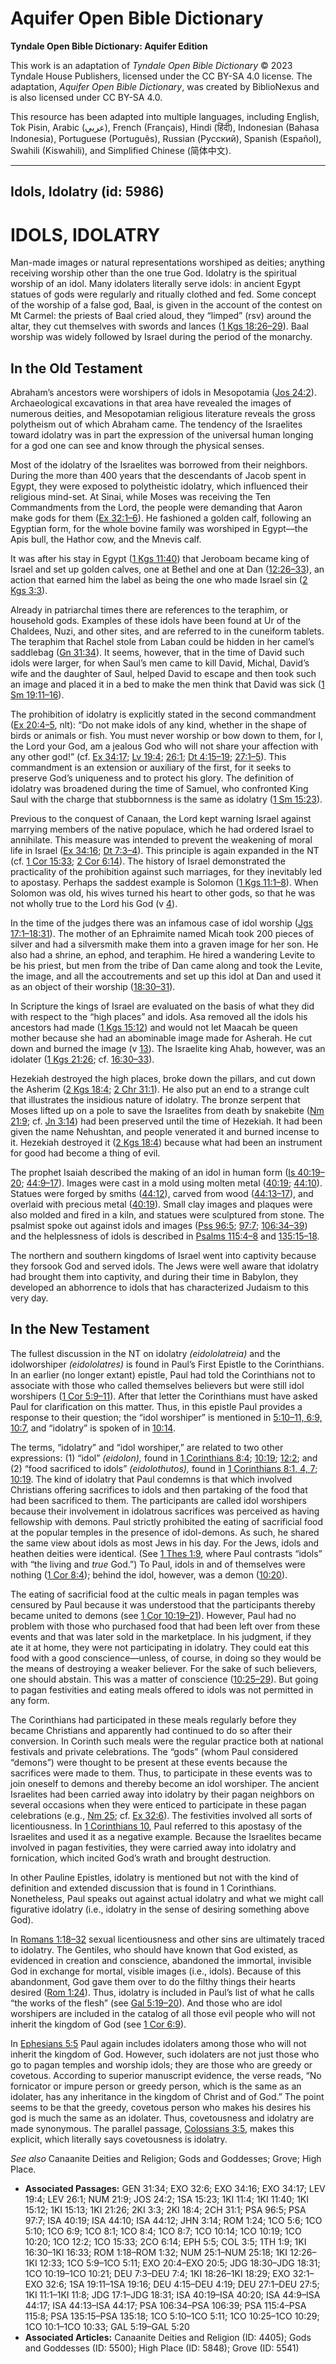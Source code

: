 # Aquifer Open Bible Dictionary

**Tyndale Open Bible Dictionary: Aquifer Edition**

This work is an adaptation of *Tyndale Open Bible Dictionary* © 2023 Tyndale House Publishers, licensed under the CC BY\-SA 4\.0 license. The adaptation, *Aquifer Open Bible Dictionary*, was created by BiblioNexus and is also licensed under CC BY\-SA 4\.0\.

This resource has been adapted into multiple languages, including English, Tok Pisin, Arabic (عربي), French (Français), Hindi (हिंदी), Indonesian (Bahasa Indonesia), Portuguese (Português), Russian (Русский), Spanish (Español), Swahili (Kiswahili), and Simplified Chinese (简体中文).



--------------------------------

## Idols, Idolatry (id: 5986)

IDOLS, IDOLATRY
===============

Man\-made images or natural representations worshiped as deities; anything receiving worship other than the one true God. Idolatry is the spiritual worship of an idol. Many idolaters literally serve idols: in ancient Egypt statues of gods were regularly and ritually clothed and fed. Some concept of the worship of a false god, Baal, is given in the account of the contest on Mt Carmel: the priests of Baal cried aloud, they “limped” (rsv) around the altar, they cut themselves with swords and lances ([1 Kgs 18:26–29](https://ref.ly/1Kgs18:26-1Kgs18:29)). Baal worship was widely followed by Israel during the period of the monarchy.

In the Old Testament
--------------------

Abraham’s ancestors were worshipers of idols in Mesopotamia ([Jos 24:2](https://ref.ly/Josh24:2)). Archaeological excavations in that area have revealed the images of numerous deities, and Mesopotamian religious literature reveals the gross polytheism out of which Abraham came. The tendency of the Israelites toward idolatry was in part the expression of the universal human longing for a god one can see and know through the physical senses.

Most of the idolatry of the Israelites was borrowed from their neighbors. During the more than 400 years that the descendants of Jacob spent in Egypt, they were exposed to polytheistic idolatry, which influenced their religious mind\-set. At Sinai, while Moses was receiving the Ten Commandments from the Lord, the people were demanding that Aaron make gods for them ([Ex 32:1–6](https://ref.ly/Exod32:1-Exod32:6)). He fashioned a golden calf, following an Egyptian form, for the whole bovine family was worshiped in Egypt—the Apis bull, the Hathor cow, and the Mnevis calf.

It was after his stay in Egypt ([1 Kgs 11:40](https://ref.ly/1Kgs11:40)) that Jeroboam became king of Israel and set up golden calves, one at Bethel and one at Dan ([12:26–33](https://ref.ly/1Kgs12:26-1Kgs12:33)), an action that earned him the label as being the one who made Israel sin ([2 Kgs 3:3](https://ref.ly/2Kgs3:3)).

Already in patriarchal times there are references to the teraphim, or household gods. Examples of these idols have been found at Ur of the Chaldees, Nuzi, and other sites, and are referred to in the cuneiform tablets. The teraphim that Rachel stole from Laban could be hidden in her camel’s saddlebag ([Gn 31:34](https://ref.ly/Gen31:34)). It seems, however, that in the time of David such idols were larger, for when Saul’s men came to kill David, Michal, David’s wife and the daughter of Saul, helped David to escape and then took such an image and placed it in a bed to make the men think that David was sick ([1 Sm 19:11–16](https://ref.ly/1Sam19:11-1Sam19:16)).

The prohibition of idolatry is explicitly stated in the second commandment ([Ex 20:4–5](https://ref.ly/Exod20:4-Exod20:5), nlt): “Do not make idols of any kind, whether in the shape of birds or animals or fish. You must never worship or bow down to them, for I, the Lord your God, am a jealous God who will not share your affection with any other god!” (cf. [Ex 34:17](https://ref.ly/Exod34:17); [Lv 19:4](https://ref.ly/Lev19:4); [26:1](https://ref.ly/Lev26:1); [Dt 4:15–19](https://ref.ly/Deut4:15-Deut4:19); [27:1–5](https://ref.ly/Deut27:1-Deut27:5)). This commandment is an extension or auxiliary of the first, for it seeks to preserve God’s uniqueness and to protect his glory. The definition of idolatry was broadened during the time of Samuel, who confronted King Saul with the charge that stubbornness is the same as idolatry ([1 Sm 15:23](https://ref.ly/1Sam15:23)).

Previous to the conquest of Canaan, the Lord kept warning Israel against marrying members of the native populace, which he had ordered Israel to annihilate. This measure was intended to prevent the weakening of moral life in Israel ([Ex 34:16](https://ref.ly/Exod34:16); [Dt 7:3–4](https://ref.ly/Deut7:3-Deut7:4)). This principle is again expanded in the NT (cf. [1 Cor 15:33](https://ref.ly/1Cor15:33); [2 Cor 6:14](https://ref.ly/2Cor6:14)). The history of Israel demonstrated the practicality of the prohibition against such marriages, for they inevitably led to apostasy. Perhaps the saddest example is Solomon ([1 Kgs 11:1–8](https://ref.ly/1Kgs11:1-1Kgs11:8)). When Solomon was old, his wives turned his heart to other gods, so that he was not wholly true to the Lord his God (v [4](https://ref.ly/1Kgs11:4)).

In the time of the judges there was an infamous case of idol worship ([Jgs 17:1–18:31](https://ref.ly/Judg17:1-Judg18:31)). The mother of an Ephraimite named Micah took 200 pieces of silver and had a silversmith make them into a graven image for her son. He also had a shrine, an ephod, and teraphim. He hired a wandering Levite to be his priest, but men from the tribe of Dan came along and took the Levite, the image, and all the accoutrements and set up this idol at Dan and used it as an object of their worship ([18:30–31](https://ref.ly/Judg18:30-Judg18:31)).

In Scripture the kings of Israel are evaluated on the basis of what they did with respect to the “high places” and idols. Asa removed all the idols his ancestors had made ([1 Kgs 15:12](https://ref.ly/1Kgs15:12)) and would not let Maacah be queen mother because she had an abominable image made for Asherah. He cut down and burned the image (v [13](https://ref.ly/1Kgs15:13)). The Israelite king Ahab, however, was an idolater ([1 Kgs 21:26](https://ref.ly/1Kgs21:26); cf. [16:30–33](https://ref.ly/1Kgs16:30-1Kgs16:33)).

Hezekiah destroyed the high places, broke down the pillars, and cut down the Asherim ([2 Kgs 18:4](https://ref.ly/2Kgs18:4); [2 Chr 31:1](https://ref.ly/2Chr31:1)). He also put an end to a strange cult that illustrates the insidious nature of idolatry. The bronze serpent that Moses lifted up on a pole to save the Israelites from death by snakebite ([Nm 21:9](https://ref.ly/Num21:9); cf. [Jn 3:14](https://ref.ly/John3:14)) had been preserved until the time of Hezekiah. It had been given the name Nehushtan, and people venerated it and burned incense to it. Hezekiah destroyed it ([2 Kgs 18:4](https://ref.ly/2Kgs18:4)) because what had been an instrument for good had become a thing of evil.

The prophet Isaiah described the making of an idol in human form ([Is 40:19–20](https://ref.ly/Isa40:19-Isa40:20); [44:9–17](https://ref.ly/Isa44:9-Isa44:17)). Images were cast in a mold using molten metal ([40:19](https://ref.ly/Isa40:19); [44:10](https://ref.ly/Isa44:10)). Statues were forged by smiths ([44:12](https://ref.ly/Isa44:12)), carved from wood ([44:13–17](https://ref.ly/Isa44:13-Isa44:17)), and overlaid with precious metal ([40:19](https://ref.ly/Isa40:19)). Small clay images and plaques were also molded and fired in a kiln, and statues were sculptured from stone. The psalmist spoke out against idols and images ([Pss 96:5](https://ref.ly/Ps96:5); [97:7](https://ref.ly/Ps97:7); [106:34–39](https://ref.ly/Ps106:34-Ps106:39)) and the helplessness of idols is described in [Psalms 115:4–8](https://ref.ly/Ps115:4-Ps115:8) and [135:15–18](https://ref.ly/Ps135:15-Ps135:18).

The northern and southern kingdoms of Israel went into captivity because they forsook God and served idols. The Jews were well aware that idolatry had brought them into captivity, and during their time in Babylon, they developed an abhorrence to idols that has characterized Judaism to this very day.

In the New Testament
--------------------

The fullest discussion in the NT on idolatry *(*eidololatreia*)* and the idolworshiper *(*eidololatres*)* is found in Paul’s First Epistle to the Corinthians. In an earlier (no longer extant) epistle, Paul had told the Corinthians not to associate with those who called themselves believers but were still idol worshipers ([1 Cor 5:9–11](https://ref.ly/1Cor5:9-1Cor5:11)). After that letter the Corinthians must have asked Paul for clarification on this matter. Thus, in this epistle Paul provides a response to their question; the “idol worshiper” is mentioned in [5:10–11, 6:9, 10:7](https://ref.ly/1Cor5:10-1Cor5:11,1Cor5:6,1Cor5:10), and “idolatry” is spoken of in [10:14](https://ref.ly/1Cor10:14).

The terms, “idolatry” and “idol worshiper,” are related to two other expressions: (1\) “idol” *(*eidolon*),* found in [1 Corinthians 8:4](https://ref.ly/1Cor8:4); [10:19](https://ref.ly/1Cor10:19); [12:2](https://ref.ly/1Cor12:2); and (2\) “food sacrificed to idols” *(*eidolothutos*),* found in [1 Corinthians 8:1, 4, 7](https://ref.ly/1Cor8:1,1Cor8:4,1Cor8:7); [10:19](https://ref.ly/1Cor10:19). The kind of idolatry that Paul condemns is that which involved Christians offering sacrifices to idols and then partaking of the food that had been sacrificed to them. The participants are called idol worshipers because their involvement in idolatrous sacrifices was perceived as having fellowship with demons. Paul strictly prohibited the eating of sacrificial food at the popular temples in the presence of idol\-demons. As such, he shared the same view about idols as most Jews in his day. For the Jews, idols and heathen deities were identical. (See [1 Thes 1:9](https://ref.ly/1Thess1:9), where Paul contrasts “idols” with “the living and *true* God.”) To Paul, idols in and of themselves were nothing ([1 Cor 8:4](https://ref.ly/1Cor8:4)); behind the idol, however, was a demon ([10:20](https://ref.ly/1Cor10:20)).

The eating of sacrificial food at the cultic meals in pagan temples was censured by Paul because it was understood that the participants thereby became united to demons (see [1 Cor 10:19–21](https://ref.ly/1Cor10:19-1Cor10:21)). However, Paul had no problem with those who purchased food that had been left over from these events and that was later sold in the marketplace. In his judgment, if they ate it at home, they were not participating in idolatry. They could eat this food with a good conscience—unless, of course, in doing so they would be the means of destroying a weaker believer. For the sake of such believers, one should abstain. This was a matter of conscience ([10:25–29](https://ref.ly/1Cor10:25-1Cor10:29)). But going to pagan festivities and eating meals offered to idols was not permitted in any form.

The Corinthians had participated in these meals regularly before they became Christians and apparently had continued to do so after their conversion. In Corinth such meals were the regular practice both at national festivals and private celebrations. The “gods” (whom Paul considered “demons”) were thought to be present at these events because the sacrifices were made to them. Thus, to participate in these events was to join oneself to demons and thereby become an idol worshiper. The ancient Israelites had been carried away into idolatry by their pagan neighbors on several occasions when they were enticed to participate in these pagan celebrations (e.g., [Nm 25](https://ref.ly/Num25:1-Num25:18); cf. [Ex 32:6](https://ref.ly/Exod32:6)). The festivities involved all sorts of licentiousness. In [1 Corinthians 10](https://ref.ly/1Cor10:1-1Cor10:33), Paul referred to this apostasy of the Israelites and used it as a negative example. Because the Israelites became involved in pagan festivities, they were carried away into idolatry and fornication, which incited God’s wrath and brought destruction.

In other Pauline Epistles, idolatry is mentioned but not with the kind of definition and extended discussion that is found in 1 Corinthians. Nonetheless, Paul speaks out against actual idolatry and what we might call figurative idolatry (i.e., idolatry in the sense of desiring something above God).

In [Romans 1:18–32](https://ref.ly/Rom1:18-Rom1:32) sexual licentiousness and other sins are ultimately traced to idolatry. The Gentiles, who should have known that God existed, as evidenced in creation and conscience, abandoned the immortal, invisible God in exchange for mortal, visible images (i.e., idols). Because of this abandonment, God gave them over to do the filthy things their hearts desired ([Rom 1:24](https://ref.ly/Rom1:24)). Thus, idolatry is included in Paul’s list of what he calls “the works of the flesh” (see [Gal 5:19–20](https://ref.ly/Gal5:19-Gal5:20)). And those who are idol worshipers are included in the catalog of all those evil people who will not inherit the kingdom of God (see [1 Cor 6:9](https://ref.ly/1Cor6:9)).

In [Ephesians 5:5](https://ref.ly/Eph5:5) Paul again includes idolaters among those who will not inherit the kingdom of God. However, such idolaters are not just those who go to pagan temples and worship idols; they are those who are greedy or covetous. According to superior manuscript evidence, the verse reads, “No fornicator or impure person or greedy person, which is the same as an idolater, has any inheritance in the kingdom of Christ and of God.” The point seems to be that the greedy, covetous person who makes his desires his god is much the same as an idolater. Thus, covetousness and idolatry are made synonymous. The parallel passage, [Colossians 3:5](https://ref.ly/Col3:5), makes this explicit, which literally says covetousness is idolatry.

*See also* Canaanite Deities and Religion; Gods and Goddesses; Grove; High Place.

* **Associated Passages:** GEN 31:34; EXO 32:6; EXO 34:16; EXO 34:17; LEV 19:4; LEV 26:1; NUM 21:9; JOS 24:2; 1SA 15:23; 1KI 11:4; 1KI 11:40; 1KI 15:12; 1KI 15:13; 1KI 21:26; 2KI 3:3; 2KI 18:4; 2CH 31:1; PSA 96:5; PSA 97:7; ISA 40:19; ISA 44:10; ISA 44:12; JHN 3:14; ROM 1:24; 1CO 5:6; 1CO 5:10; 1CO 6:9; 1CO 8:1; 1CO 8:4; 1CO 8:7; 1CO 10:14; 1CO 10:19; 1CO 10:20; 1CO 12:2; 1CO 15:33; 2CO 6:14; EPH 5:5; COL 3:5; 1TH 1:9; 1KI 16:30–1KI 16:33; ROM 1:18–ROM 1:32; NUM 25:1–NUM 25:18; 1KI 12:26–1KI 12:33; 1CO 5:9–1CO 5:11; EXO 20:4–EXO 20:5; JDG 18:30–JDG 18:31; 1CO 10:19–1CO 10:21; DEU 7:3–DEU 7:4; 1KI 18:26–1KI 18:29; EXO 32:1–EXO 32:6; 1SA 19:11–1SA 19:16; DEU 4:15–DEU 4:19; DEU 27:1–DEU 27:5; 1KI 11:1–1KI 11:8; JDG 17:1–JDG 18:31; ISA 40:19–ISA 40:20; ISA 44:9–ISA 44:17; ISA 44:13–ISA 44:17; PSA 106:34–PSA 106:39; PSA 115:4–PSA 115:8; PSA 135:15–PSA 135:18; 1CO 5:10–1CO 5:11; 1CO 10:25–1CO 10:29; 1CO 10:1–1CO 10:33; GAL 5:19–GAL 5:20
* **Associated Articles:** Canaanite Deities and Religion (ID: 4405); Gods and Goddesses (ID: 5500); High Place (ID: 5848); Grove (ID: 5541)

